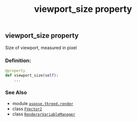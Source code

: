 ﻿---
title: viewport_size property
second_title: Aspose.3D for Python via .NET API References
description: 
type: docs
weight: 140
url: /python-net/aspose.threed.render/renderervariablemanager/viewport_size/
is_root: false
---

## viewport_size property


Size of viewport, measured in pixel
### Definition:
```python
@property
def viewport_size(self):
    ...
```

### See Also
* module [`aspose.threed.render`](../../)
* class [`FVector2`](/3d/python-net/aspose.threed.utilities/fvector2)
* class [`RendererVariableManager`](/3d/python-net/aspose.threed.render/renderervariablemanager)
